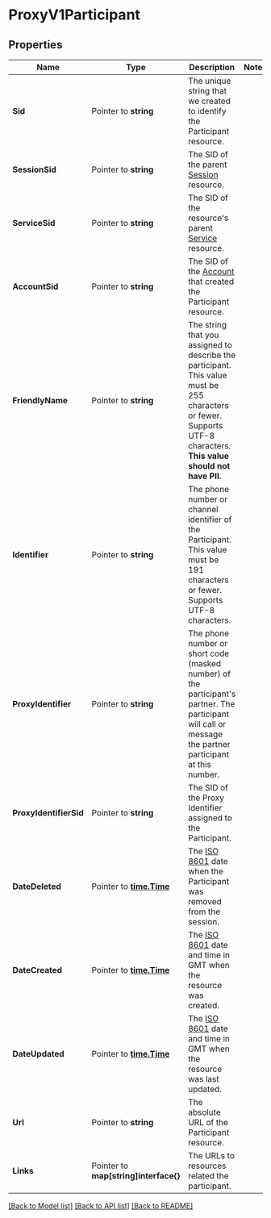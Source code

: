 # ProxyV1Participant

## Properties

Name | Type | Description | Notes
------------ | ------------- | ------------- | -------------
**Sid** | Pointer to **string** | The unique string that we created to identify the Participant resource. |
**SessionSid** | Pointer to **string** | The SID of the parent [Session](https://www.twilio.com/docs/proxy/api/session) resource. |
**ServiceSid** | Pointer to **string** | The SID of the resource's parent [Service](https://www.twilio.com/docs/proxy/api/service) resource. |
**AccountSid** | Pointer to **string** | The SID of the [Account](https://www.twilio.com/docs/iam/api/account) that created the Participant resource. |
**FriendlyName** | Pointer to **string** | The string that you assigned to describe the participant. This value must be 255 characters or fewer. Supports UTF-8 characters. **This value should not have PII.** |
**Identifier** | Pointer to **string** | The phone number or channel identifier of the Participant. This value must be 191 characters or fewer. Supports UTF-8 characters. |
**ProxyIdentifier** | Pointer to **string** | The phone number or short code (masked number) of the participant's partner. The participant will call or message the partner participant at this number. |
**ProxyIdentifierSid** | Pointer to **string** | The SID of the Proxy Identifier assigned to the Participant. |
**DateDeleted** | Pointer to [**time.Time**](time.Time.md) | The [ISO 8601](https://en.wikipedia.org/wiki/ISO_8601) date when the Participant was removed from the session. |
**DateCreated** | Pointer to [**time.Time**](time.Time.md) | The [ISO 8601](https://en.wikipedia.org/wiki/ISO_8601) date and time in GMT when the resource was created. |
**DateUpdated** | Pointer to [**time.Time**](time.Time.md) | The [ISO 8601](https://en.wikipedia.org/wiki/ISO_8601) date and time in GMT when the resource was last updated. |
**Url** | Pointer to **string** | The absolute URL of the Participant resource. |
**Links** | Pointer to **map[string]interface{}** | The URLs to resources related the participant. |

[[Back to Model list]](../README.md#documentation-for-models) [[Back to API list]](../README.md#documentation-for-api-endpoints) [[Back to README]](../README.md)



